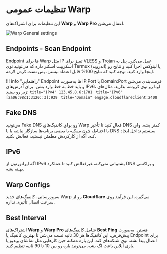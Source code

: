 # تنظیمات عمومی Warp

این تنظیمات برای اشتراک‌های **Warp** و **Warp Pro** اعمال می‌شن.

![Warp General settings](../images/warp-settings.jpg)

## Endpoints - Scan Endpoint

Endpoint ها برای Warp مثل IP تمیز برای VLESS و Trojan عمل می‌کنن. پنل یه اسکریپت اسکنر داره که می‌تونید توی Termux (اندروید) یا لینوکس اجرا کنید و نتایج رو اینجا وارد کنید. توجه کنید که نتایج 100% قابل اعتماد نیستن، پس تست کردن لازمه.

!!! info "راهنمایی"
    Endpoint ها به‌صورت IP:Port یا Domain:Port فرمت‌بندی می‌شن و باید خط به خط وارد بشن. برای آدرس‌های IPv6، اونا رو توی کروشه بذارید. مثال‌های زیر رو ببینید:
    ```title="IPv4"
    123.45.8.6:1701
    ```
    ```title="IPv6"
    [2a06:98c1:3120::3]:939
    ```
    ```title="Domain"
    engage.cloudflareclient:2408
    ```

## Fake DNS

می‌تونید Fake DNS رو برای کانفیگ‌های Warp فعال کنید تا تأخیر DNS کمتر بشه. ولی با احتیاط، چون ممکنه با بعضی برنامه‌ها سازگار نباشه یا با DNS سیستم تداخل ایجاد کنه. اگه از کارکردش مطمئن نیستید، فعالش نکنید.

## IPv6

اگه اپراتورتون از IPv6 پشتیبانی نمی‌کنه، غیرفعالش کنید تا عملکرد DNS و پراکسی بهینه بشه.

## Warp Configs

به‌روزرسانی، کانفیگ‌های جدید Warp رو از **Cloudflare** می‌گیره. این فرآیند روی سرعت اتصال تأثیری نداره.

## Best Interval

اشتراک‌های **Warp** و **Warp Pro** شامل کانفیگ‌های **Best Ping** هستن. به‌صورت پیش‌فرض، این کانفیگ‌ها هر 30 ثانیه تست می‌شن تا بهترین کانفیگ یا Endpoint برای اتصال پیدا بشه. توی شبکه‌های کند، این بازه ممکنه حین کارهایی مثل تماشای ویدیو یا بازی آنلاین باعث لگ بشه. می‌تونید بازه رو بین 10 تا 90 ثانیه تنظیم کنید.
